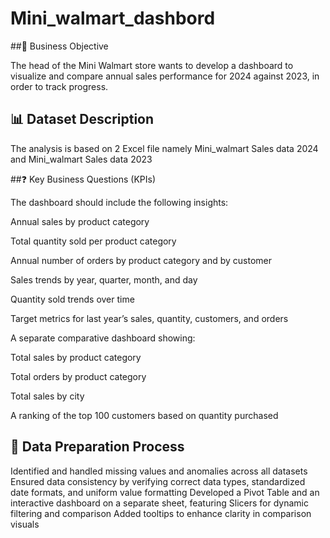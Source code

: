 # Mini_walmart_dashbord

##📌 Business Objective

The head of the Mini Walmart store wants to develop a dashboard to visualize and compare annual sales performance for 2024 against 2023, in order to track progress.


## 📊 Dataset Description

The analysis is based on 2 Excel file namely Mini_walmart Sales data 2024 and Mini_walmart Sales data 2023


##❓ Key Business Questions (KPIs)

The dashboard should include the following insights:

Annual sales by product category

Total quantity sold per product category

Annual number of orders by product category and by customer

Sales trends by year, quarter, month, and day

Quantity sold trends over time

Target metrics for last year’s sales, quantity, customers, and orders

A separate comparative dashboard showing:

Total sales by product category

Total orders by product category

Total sales by city

A ranking of the top 100 customers based on quantity purchased


## 🧰 Data Preparation Process

Identified and handled missing values and anomalies across all datasets
Ensured data consistency by verifying correct data types, standardized date formats, and uniform value formatting
Developed a Pivot Table and an interactive dashboard on a separate sheet, featuring Slicers for dynamic filtering and comparison
Added tooltips to enhance clarity in comparison visuals
<a href=""></a>


